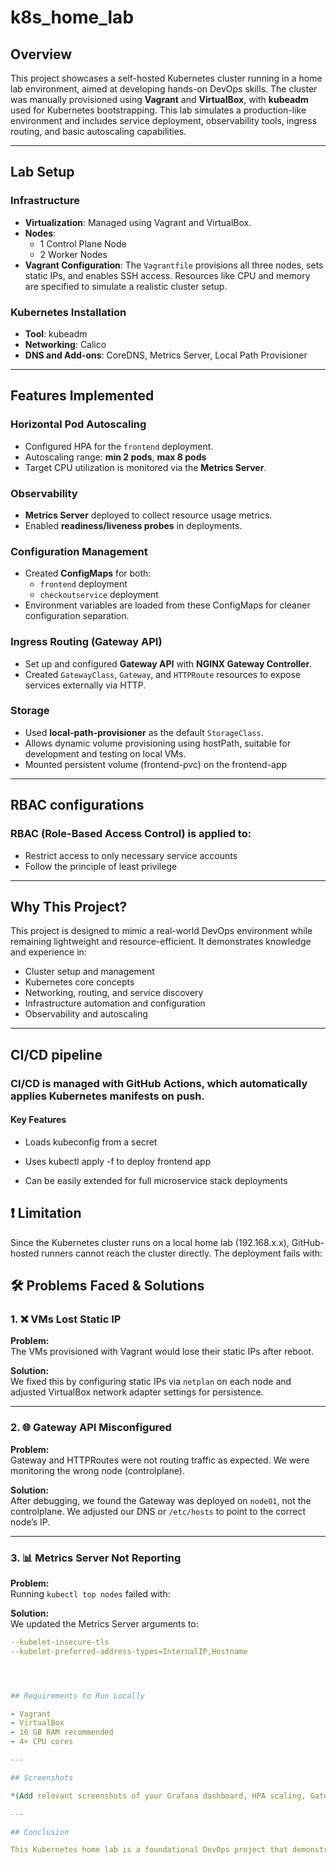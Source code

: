 # k8s_home_lab

## Overview

This project showcases a self-hosted Kubernetes cluster running in a home lab environment, aimed at developing hands-on DevOps skills. The cluster was manually provisioned using **Vagrant** and **VirtualBox**, with **kubeadm** used for Kubernetes bootstrapping. This lab simulates a production-like environment and includes service deployment, observability tools, ingress routing, and basic autoscaling capabilities.

---

## Lab Setup

### Infrastructure

- **Virtualization**: Managed using Vagrant and VirtualBox.
- **Nodes**: 
  - 1 Control Plane Node
  - 2 Worker Nodes
- **Vagrant Configuration**: The `Vagrantfile` provisions all three nodes, sets static IPs, and enables SSH access. Resources like CPU and memory are specified to simulate a realistic cluster setup.

### Kubernetes Installation

- **Tool**: kubeadm
- **Networking**: Calico
- **DNS and Add-ons**: CoreDNS, Metrics Server, Local Path Provisioner

---

## Features Implemented

### Horizontal Pod Autoscaling

- Configured HPA for the `frontend` deployment.
- Autoscaling range: **min 2 pods**, **max 8 pods**
- Target CPU utilization is monitored via the **Metrics Server**.

### Observability

- **Metrics Server** deployed to collect resource usage metrics.
- Enabled **readiness/liveness probes** in deployments.

### Configuration Management

- Created **ConfigMaps** for both:
  - `frontend` deployment
  - `checkoutservice` deployment
- Environment variables are loaded from these ConfigMaps for cleaner configuration separation.

### Ingress Routing (Gateway API)

- Set up and configured **Gateway API** with **NGINX Gateway Controller**.
- Created `GatewayClass`, `Gateway`, and `HTTPRoute` resources to expose services externally via HTTP.

### Storage

- Used **local-path-provisioner** as the default `StorageClass`.
- Allows dynamic volume provisioning using hostPath, suitable for development and testing on local VMs.
- Mounted persistent volume (frontend-pvc) on the frontend-app

---

## RBAC configurations
### RBAC (Role-Based Access Control) is applied to:

- Restrict access to only necessary service accounts
- Follow the principle of least privilege


---

## Why This Project?

This project is designed to mimic a real-world DevOps environment while remaining lightweight and resource-efficient. It demonstrates knowledge and experience in:

- Cluster setup and management
- Kubernetes core concepts
- Networking, routing, and service discovery
- Infrastructure automation and configuration
- Observability and autoscaling

---

## CI/CD pipeline 

### CI/CD is managed with GitHub Actions, which automatically applies Kubernetes manifests on push.

#### Key Features

- Loads kubeconfig from a secret

- Uses kubectl apply -f to deploy frontend app

- Can be easily extended for full microservice stack deployments


## ❗ Limitation
Since the Kubernetes cluster runs on a local home lab (192.168.x.x), GitHub-hosted runners cannot reach the cluster directly. The deployment fails with:


## 🛠️ Problems Faced & Solutions

### 1. ❌ VMs Lost Static IP

**Problem:**  
The VMs provisioned with Vagrant would lose their static IPs after reboot.

**Solution:**  
We fixed this by configuring static IPs via `netplan` on each node and adjusted VirtualBox network adapter settings for persistence.

---

### 2. 🌐 Gateway API Misconfigured

**Problem:**  
Gateway and HTTPRoutes were not routing traffic as expected. We were monitoring the wrong node (controlplane).

**Solution:**  
After debugging, we found the Gateway was deployed on `node01`, not the controlplane. We adjusted our DNS or `/etc/hosts` to point to the correct node’s IP.

---

### 3. 📊 Metrics Server Not Reporting

**Problem:**  
Running `kubectl top nodes` failed with:

**Solution:**  
We updated the Metrics Server arguments to:

```yaml
--kubelet-insecure-tls
--kubelet-preferred-address-types=InternalIP,Hostname




## Requirements to Run Locally

- Vagrant
- VirtualBox
- 16 GB RAM recommended
- 4+ CPU cores

---

## Screenshots

*(Add relevant screenshots of your Grafana dashboard, HPA scaling, Gateway routing, or `kubectl get pods` output here)*

---

## Conclusion

This Kubernetes home lab is a foundational DevOps project that demonstrates both infrastructure and application-level experience in a cloud-native environment.


